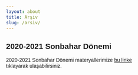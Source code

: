 ```yaml
---
layout: about
title: Arşiv
slug: /arsiv/
---
```

<style>
* {
  box-sizing: border-box;
}

body {
  margin: 0;
  font-family: Arial;
}

.header {
  text-align: center;
  padding: 32px;
}

/* Create two equal columns that floats next to each other */
.column {
  float: center;
  width: 25%;
  padding: 10px;
}

.column img {
  margin-top: 12px;
}

/* Clear floats after the columns */
.row:after {
  content: "";
  display: table;
  clear: both;
}

table {
        text-align: center;
}

</style>
## 2020-2021 Sonbahar Dönemi

2020-2021 Sonbahar Dönemi materyallerimize [bu linke](https://drive.google.com/drive/folders/15k96gd5zEg1vznTlwjO3MGdcsryXEKwR?usp=sharing) tıklayarak ulaşabilirsiniz.

